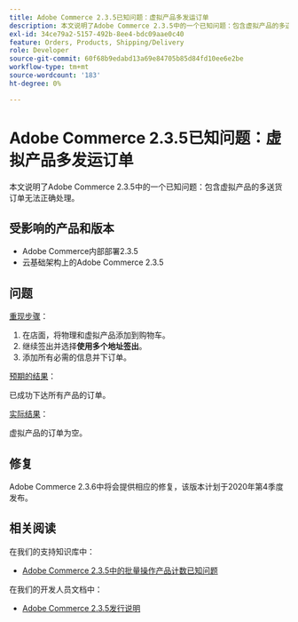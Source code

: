 ```yaml
---
title: Adobe Commerce 2.3.5已知问题：虚拟产品多发运订单
description: 本文说明了Adobe Commerce 2.3.5中的一个已知问题：包含虚拟产品的多送货订单无法正确处理。
exl-id: 34ce79a2-5157-492b-8ee4-bdc09aae0c40
feature: Orders, Products, Shipping/Delivery
role: Developer
source-git-commit: 60f68b9edabd13a69e84705b85d84fd10ee6e2be
workflow-type: tm+mt
source-wordcount: '183'
ht-degree: 0%

---
```


# Adobe Commerce 2.3.5已知问题：虚拟产品多发运订单

本文说明了Adobe Commerce 2.3.5中的一个已知问题：包含虚拟产品的多送货订单无法正确处理。

## 受影响的产品和版本

* Adobe Commerce内部部署2.3.5
* 云基础架构上的Adobe Commerce 2.3.5

## 问题

<u>重现步骤</u>：

1. 在店面，将物理和虚拟产品添加到购物车。
1. 继续签出并选择&#x200B;**使用多个地址签出**。
1. 添加所有必需的信息并下订单。

<u>预期的结果</u>：

已成功下达所有产品的订单。

<u>实际结果</u>：

虚拟产品的订单为空。

## 修复

Adobe Commerce 2.3.6中将会提供相应的修复，该版本计划于2020年第4季度发布。

## 相关阅读

在我们的支持知识库中：

* [Adobe Commerce 2.3.5中的批量操作产品计数已知问题](/help/troubleshooting/miscellaneous/bulk-action-product-count-known-issue-in-magento-2-3-5.md)

在我们的开发人员文档中：

* [Adobe Commerce 2.3.5发行说明](https://commerce-docs.github.io/devdocs-archive/2.3/guides/v2.3/release-notes/release-notes-2-3-5-commerce.html#known-issues)
